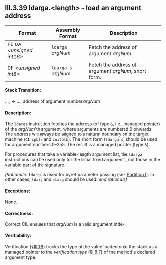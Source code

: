 ## III.3.39 ldarga.\<length\> &ndash; load an argument address

 | Format | Assembly Format | Description
 | ---- | ---- | ----
 | FE 0A _\<unsigned int16\>_ | `ldarga` _argNum_ | Fetch the address of argument _argNum_.
 | 0F _\<unsigned int8\>_ | `ldarga.s` _argNum_ | Fetch the address of argument _argNum_, short form.

#### Stack Transition:

&hellip;, &rarr; &hellip;, address of argument number _argNum_

#### Description:

The `ldarga` instruction fetches the address (of type `&`, i.e., managed pointer) of the _argNum_'th argument, where arguments are numbered 0 onwards. The address will always be aligned to a natural boundary on the target machine (cf. `cpblk` and `initblk`). The short form (`ldarga.s`) should be used for argument numbers 0–255. The result is a managed pointer (type `&`).

For procedures that take a variable-length argument list, the `ldarga` instructions can be used only for the initial fixed arguments, not those in the variable part of the signature.

_[Rationale:_ `ldarga` is used for byref parameter passing (see [Partition I](#todo-missing-hyperlink)). In other cases, `ldarg` and `starg` should be used. _end rationale]_

#### Exceptions:

None.

#### Correctness:

Correct CIL ensures that _argNum_ is a valid argument index.

#### Verifiability:

Verification (§[III.1.8](iii.1.8-verifiability-and-correctness.md)) tracks the type of the value loaded onto the stack as a managed pointer to the *verification type* (§[I.8.7](i.8.7-assignment-compatibility.md)) of the method's declared argument type.
